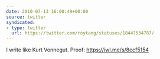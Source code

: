 ```yaml
---
date: 2010-07-13 16:00:49+00:00
source: twitter
syndicated:
- type: twitter
  url: https://twitter.com/roytang/statuses/18447534787/
---
```


I write like Kurt Vonnegut. Proof: https://iwl.me/s/8ccf5154